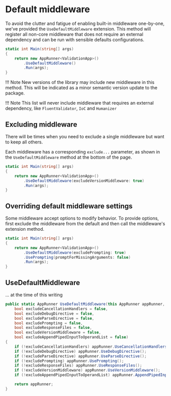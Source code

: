 # Default middleware

To avoid the clutter and fatigue of enabling built-in middleware one-by-one, we've provided the `UseDefaultMiddleware` extension.
This method will register all non-core middleware that does not require an external dependency and can be run with sensible defaults configurations.

```c#
static int Main(string[] args)
{
    return new AppRunner<ValidationApp>()
        .UseDefaultMiddleware()
        .Run(args);
}
```

!!! Note
    New versions of the library may include new middleware in this method. This will be indicated as a minor semantic version update to the package.

!!! Note
    This list will never include middleware that requires an external dependency, like `FluentValidator`, `IoC` and `Humanizer`

## Excluding middleware

There will be times when you need to exclude a single middleware but want to keep all others.  

Each middleware has a corresponding `exclude...` parameter, as shown in the `UseDefaultMiddleware` method at the bottom of the page.

```c#
static int Main(string[] args)
{
    return new AppRunner<ValidationApp>()
        .UseDefaultMiddleware(excludeVersionMiddleware: true)
        .Run(args);
}
```

## Overriding default middleware settings

Some middleware accept options to modify behavior. To provide options, first exclude the middleware from the default and then call the middleware's extension method.

```c#
static int Main(string[] args)
{
    return new AppRunner<ValidationApp>()
        .UseDefaultMiddleware(excludePrompting: true)
        .UsePrompting(promptForMissingArguments: false)
        .Run(args);
}
```

## UseDefaultMiddleware

... at the time of this writing

```c#
public static AppRunner UseDefaultMiddleware(this AppRunner appRunner,
    bool excludeCancellationHandlers = false,
    bool excludeDebugDirective = false,
    bool excludeParseDirective = false,
    bool excludePrompting = false,
    bool excludeResponseFiles = false,
    bool excludeVersionMiddleware = false,
    bool excludeAppendPipedInputToOperandList = false)
{
    if (!excludeCancellationHandlers) appRunner.UseCancellationHandlers();
    if (!excludeDebugDirective) appRunner.UseDebugDirective();
    if (!excludeParseDirective) appRunner.UseParseDirective();
    if (!excludePrompting) appRunner.UsePrompting();
    if (!excludeResponseFiles) appRunner.UseResponseFiles();
    if (!excludeVersionMiddleware) appRunner.UseVersionMiddleware();
    if (!excludeAppendPipedInputToOperandList) appRunner.AppendPipedInputToOperandList();

    return appRunner;
}
```
